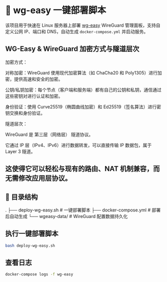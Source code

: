# 🚀 wg-easy 一键部署脚本

该项目用于快速在 Linux 服务器上部署 [wg-easy](https://github.com/5777033/wg-easy) WireGuard 管理面板，支持自定义公网 IP、端口和 DNS，自动生成 `docker-compose.yml` 并启动服务。
## WG-Easy & WireGuard 加密方式与隧道层次
加密方式：

对称加密：WireGuard 使用现代加密算法（如 ChaCha20 和 Poly1305）进行加密，提供高速和安全的加密。

公钥/私钥加密：每个节点（客户端和服务端）都有自己的公钥和私钥，通信通过这些密钥对进行认证和加密。

身份验证：使用 Curve25519（椭圆曲线加密）和 Ed25519（签名算法）进行密钥交换和身份验证。

隧道层次：

WireGuard 是 第三层（网络层） 隧道协议。

它通过 IP 层（IPv4、IPv6）进行数据转发，可以直接传输 IP 数据包，属于 Layer 3 隧道。

这使得它可以轻松与现有的路由、NAT 机制兼容，而无需修改应用层协议。
---

## 📂 目录结构

.
├── deploy-wg-easy.sh # 一键部署脚本
├── docker-compose.yml # 部署后自动生成
└── wgeasy-data/ # WireGuard 配置数据持久化

## 执行一键部署脚本
```bash
bash deploy-wg-easy.sh
```
## 查看日志
```bash
docker-compose logs -f wg-easy
```
